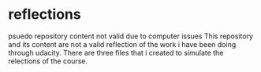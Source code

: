 # reflections
psuedo repository content not valid due to computer issues
This repository and its content are not a valid reflection of the work i have been doing through udacity.
There are three files that i created to simulate the relections of the course. 
